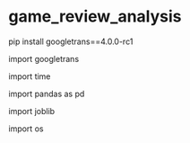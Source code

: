 # game_review_analysis

pip install googletrans==4.0.0-rc1

import googletrans

import time

import pandas as pd

import joblib

import os
